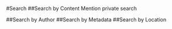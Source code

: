 #Search
##Search by Content
Mention private search

##Search by Author
##Search by Metadata
##Search by Location

